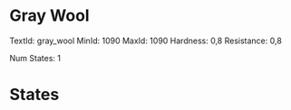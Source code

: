 # Gray Wool
TextId: gray_wool
MinId: 1090
MaxId: 1090
Hardness: 0,8
Resistance: 0,8

Num States: 1
# States
```

```